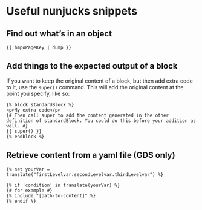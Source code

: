# Useful nunjucks snippets

## Find out what’s in an object

```
{{ hmpoPageKey | dump }}
```

## Add things to the expected output of a block

If you want to keep the original content of a block, but then add extra code to it, use the `super()` command. This will add the original content at the point you specify, like so:

```
{% block standardBlock %}
<p>My extra code</p>
{# Then call super to add the content generated in the other definition of standardBlock. You could do this before your addition as well. #}
{{ super() }}
{% endblock %}
```

## Retrieve content from a yaml file (GDS only)

```
{% set yourVar = translate("firstLevelvar.secondLevelvar.thirdLevelvar") %}

{% if 'condition' in translate(yourVar) %}
{# for example #}
{% include "[path-to-content]" %}
{% endif %}
```